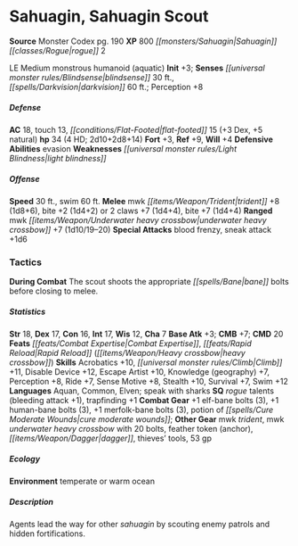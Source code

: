 ﻿---
cssclass: [monsters]
title1: Sahuagin, Sahuagin Scout
title2: Sahuagin Scout
CR: 3
sources:
- name: Monster Codex
  page: 190
  link: http://paizo.com/products/btpy9926?Pathfinder-Roleplaying-Game-Monster-Codex
XP: 800
race: Sahuagin
classes:
- rogue 2
alignment: LE
size: Medium
type: monstrous humanoid
subtypes:
- aquatic
initiative:
  bonus: 3
senses:
  blindsense: 30
  darkvision: 60
AC:
  AC: 18
  touch: 13
  flat_footed: 15
  components:
    dex: 3
    natural: 5
HP:
  HP: 34
  long: 2d10+2d8+14
  HD: 4
saves:
  fort: 3
  ref: 9
  will: 4
defensive_abilities:
- evasion
weaknesses:
- light blindness
speeds:
  base: 30
  swim: 60
attacks:
  melee:
  - - text: mwk trident +8 (1d8+6)
      entries:
      - - damage: 1d8+6
      attack: mwk trident
      bonus:
      - 8
    - text: bite +2 (1d4+2)
      entries:
      - - damage: 1d4+2
      attack: bite
      bonus:
      - 2
  - - text: 2 claws +7 (1d4+4)
      entries:
      - - damage: 1d4+4
      count: 2
      attack: claws
      bonus:
      - 7
    - text: bite +7 (1d4+4)
      entries:
      - - damage: 1d4+4
      attack: bite
      bonus:
      - 7
  ranged:
  - - text: mwk underwater heavy crossbow +7 (1d10/19-20)
      entries:
      - - damage: 1d10
          crit_range: 19-20
      attack: mwk underwater heavy crossbow
      bonus:
      - 7
  special:
  - blood frenzy
  - sneak attack +1d6
tactics:
  During Combat: The scout shoots the appropriate bane bolts before closing to melee.
ability_scores:
  STR: 18
  DEX: 17
  CON: 16
  INT: 17
  WIS: 12
  CHA: 7
BAB: 3
CMB: 7
CMD: 20
feats:
- name: Combat Expertise
- name: Rapid Reload (heavy crossbow)
skills:
  Acrobatics: 10
  Climb: 11
  Disable Device: 12
  Escape Artist: 10
  Knowledge (geography): 7
  Perception: 8
  Ride: 7
  Sense Motive: 8
  Stealth: 10
  Survival: 7
  Swim: 12
languages:
- Aquan
- Common
- Elven
- speak with sharks
special_qualities:
- rogue talents (bleeding attack +1)
- trapfinding +1
gear:
  combat:
  - +1 elf-bane bolts (3)
  - +1 human-bane bolts (3)
  - +1 merfolk-bane bolts (3)
  - potion of cure moderate wounds
  other:
  - mwk trident
  - mwk underwater heavy crossbow with 20 bolts
  - feather token (anchor)
  - dagger
  - thieves' tools
  - 53 gp
ecology:
  environment: temperate or warm ocean
desc_long: Agents lead the way for other sahuagin by scouting enemy patrols and hidden
  fortifications.

---

# Sahuagin, Sahuagin Scout

**Source** Monster Codex pg. 190
**XP** 800
_[[monsters/Sahuagin|Sahuagin]]_ _[[classes/Rogue|rogue]]_ 2

LE Medium monstrous humanoid (aquatic)
**Init** +3; **Senses** _[[universal monster rules/Blindsense|blindsense]]_ 30 ft., _[[spells/Darkvision|darkvision]]_ 60 ft.; Perception +8

##### Defense

**AC** 18, touch 13, _[[conditions/Flat-Footed|flat-footed]]_ 15 (+3 Dex, +5 natural)
**hp** 34 (4 HD; 2d10+2d8+14)
**Fort** +3, **Ref** +9, **Will** +4
**Defensive Abilities** evasion
**Weaknesses** _[[universal monster rules/Light Blindness|light blindness]]_

##### Offense
**Speed** 30 ft., swim 60 ft.
**Melee** mwk _[[items/Weapon/Trident|trident]]_ +8 (1d8+6), bite +2 (1d4+2) or 2 claws +7 (1d4+4), bite +7 (1d4+4)
**Ranged** mwk _[[items/Weapon/Underwater heavy crossbow|underwater heavy crossbow]]_ +7 (1d10/19–20)
**Special Attacks** blood frenzy, sneak attack +1d6

### Tactics

**During Combat** The scout shoots the appropriate _[[spells/Bane|bane]]_ bolts before closing to melee.

##### Statistics
**Str** 18, **Dex** 17, **Con** 16, **Int** 17, **Wis** 12, **Cha** 7
**Base Atk** +3; **CMB** +7; **CMD** 20
**Feats** _[[feats/Combat Expertise|Combat Expertise]]_, _[[feats/Rapid Reload|Rapid Reload]]_ (_[[items/Weapon/Heavy crossbow|heavy crossbow]]_)
**Skills** Acrobatics +10, _[[universal monster rules/Climb|Climb]]_ +11, Disable Device +12, Escape Artist +10, Knowledge (geography) +7, Perception +8, Ride +7, Sense Motive +8, Stealth +10, Survival +7, Swim +12
**Languages** Aquan, Common, Elven; speak with sharks
**SQ** _rogue_ talents (bleeding attack +1), trapfinding +1
**Combat Gear** +1 elf-bane bolts (3), +1 human-bane bolts (3), +1 merfolk-bane bolts (3), potion of _[[spells/Cure Moderate Wounds|cure moderate wounds]]_; **Other Gear** mwk _trident_, mwk _underwater heavy crossbow_ with 20 bolts, feather token (anchor), _[[items/Weapon/Dagger|dagger]]_, thieves’ tools, 53 gp

##### Ecology

**Environment** temperate or warm ocean

##### Description

Agents lead the way for other _sahuagin_ by scouting enemy patrols and hidden fortifications.